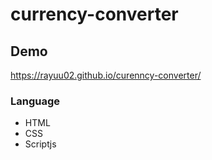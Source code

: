 ﻿# currency-converter
## Demo 
https://rayuu02.github.io/curenncy-converter/
### Language
- HTML
- CSS
- Scriptjs
